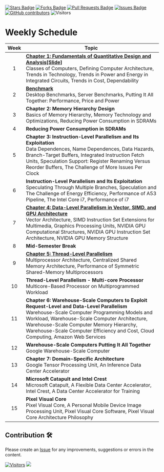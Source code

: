 <a href="https://github.com/drshahizan/project-management/stargazers"><img src="https://img.shields.io/github/stars/drshahizan/project-management" alt="Stars Badge"/></a>
<a href="https://github.com/drshahizan/project-management/network/members"><img src="https://img.shields.io/github/forks/drshahizan/project-management" alt="Forks Badge"/></a>
<a href="https://github.com/drshahizan/project-management/pulls"><img src="https://img.shields.io/github/issues-pr/drshahizan/project-management" alt="Pull Requests Badge"/></a>
<a href="https://github.com/drshahizan/project-management"><img src="https://img.shields.io/github/issues/drshahizan/project-management" alt="Issues Badge"/></a>
<a href="https://github.com/drshahizan/project-management/graphs/contributors"><img alt="GitHub contributors" src="https://img.shields.io/github/contributors/drshahizan/project-management?color=2b9348"></a>
![Visitors](https://api.visitorbadge.io/api/visitors?path=https%3A%2F%2Fgithub.com%2Fdrshahizan%2Fproject-management&labelColor=%23d9e3f0&countColor=%23697689&style=flat)

# Weekly Schedule

| Week   | Topic                                                                                                          |
|:-----:|----------------------------------------------------------------------------------------------------------------|
| 1   | **[Chapter 1: Fundamentals of Quantitative Design and Analysis](./week/week1.md)[[Slide]](https://github.com/drshahizan/computer-system/blob/main/images/week1/Chapter1.pptx)**<br>Classes of Computers, Defining Computer Architecture, Trends in Technology, Trends in Power and Energy in Integrated Circuits, Trends in Cost, Dependability |
| 2   | **[Benchmark](./week/week2.md)**<br>Desktop Benchmarks, Server Benchmarks, Putting It All Together: Performance, Price and Power   |
| 3   | **Chapter 2: Memory Hierarchy Design**<br>Basics of Memory Hierarchy, Memory Technology and Optimizations, Reducing Power Consumption in SDRAMs |
| 4   | **Reducing Power Consumption in SDRAMs**                                                                        |
| 5   | **Chapter 3: Instruction-Level Parallelism and Its Exploitation**<br>Data Dependences, Name Dependences, Data Hazards, Branch-Target Buffers, Integrated Instruction Fetch Units, Speculation Support: Register Renaming Versus Reorder Buffers, The Challenge of More Issues Per Clock |
| 6   | **Instruction-Level Parallelism and Its Exploitation**<br>Speculating Through Multiple Branches, Speculation and The Challenge of Energy Efficiency, Performance of A53 Pipeline, The Intel Core i7, Performance of i7 |
| 7   | **[Chapter 4: Data-Level Parallelism in Vector, SIMD, and GPU Architecture](./week/week4.md)**<br>Vector Architecture, SIMD Instruction Set Extensions for Multimedia, Graphics Processing Units, NVIDIA GPU Computational Structures, NVIDIA GPU Instruction Set Architecture, NVIDIA GPU Memory Structure |
| 8   | **Mid-Semester Break**                                                                                         |
| 9   | **[Chapter 5: Thread-Level Parallelism](./week/week5.md)**<br>Multiprocessor Architecture, Centralized Shared Memory Architecture, Performance of Symmetric Shared-Memory Multiprocessors |
| 10  | **Thread-Level Parallelism - Multi-core Processor**<br>Multicore-Based Processor on Multiprogrammed Workload    |
| 11  | **Chapter 6: Warehouse-Scale Computers to Exploit Request-Level and Data-Level Parallelism**<br>Warehouse-Scale Computer Programming Models and Workload, Warehouse-Scale Computer Architecture, Warehouse-Scale Computer Memory Hierarchy, Warehouse-Scale Computer Efficiency and Cost, Cloud Computing, Amazon Web Services |
| 12  | **Warehouse-Scale Computers Putting It All Together**<br>Google Warehouse-Scale Computer                        |
| 13  | **Chapter 7: Domain-Specific Architecture**<br>Google Tensor Processing Unit, An Inference Data Center Accelerator |
| 14  | **Microsoft Catapult and Intel Crest**<br>Microsoft Catapult, A Flexible Data Center Accelerator, Intel Crest, A Data Center Accelerator for Training |
| 15  | **Pixel Visual Core**<br>Pixel Visual Core, A Personal Mobile Device Image Processing Unit, Pixel Visual Core Software, Pixel Visual Core Architecture Philosophy |



## Contribution 🛠️
Please create an [Issue](https://github.com/drshahizan/project-management/issues) for any improvements, suggestions or errors in the content.

[![Visitors](https://api.visitorbadge.io/api/visitors?path=https%3A%2F%2Fgithub.com%2Fdrshahizan&labelColor=%23697689&countColor=%23555555&style=plastic)](https://visitorbadge.io/status?path=https%3A%2F%2Fgithub.com%2Fdrshahizan)
![](https://hit.yhype.me/github/profile?user_id=81284918)
